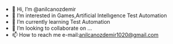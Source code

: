 - 👋 Hi, I’m @anilcanozdemir
- 👀 I’m interested in Games,Artificial Intellıgence Test Automation
- 🌱 I’m currently learning Test Automation
- 💞️ I’m looking to collaborate on ...
- 📫 How to reach me e-mail:anilcanozdemir1020@gmail.com

<!---
anilcanozdemir/anilcanozdemir is a ✨ special ✨ repository because its `README.md` (this file) appears on your GitHub profile.
You can click the Preview link to take a look at your changes.
--->
